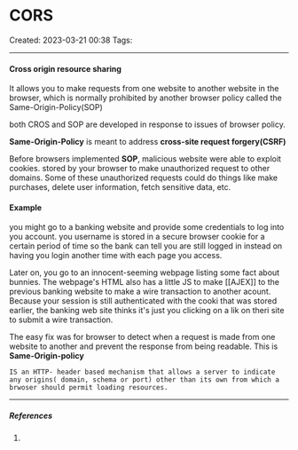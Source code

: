 # CORS
Created: 2023-03-21 00:38
Tags: 
____

#### Cross origin resource sharing

It allows you to make requests from one website to another website in the browser, which is normally prohibited by another browser policy called the Same-Origin-Policy(SOP)

both CROS and SOP are developed in response to issues of browser policy.

__Same-Origin-Policy__ is meant to address __cross-site request forgery(CSRF)__

Before browsers implemented __SOP__, malicious website were able to exploit cookies. stored by your browser to make unauthorized request to other domains. Some of these unauthorized requests could do things like make purchases, delete user information, fetch sensitive data, etc.

#### Example

you might go to a banking website and provide some credentials to log into you account.
you username is stored in a secure browser cookie for a certain period of time so the bank can tell you are still logged in instead on having you login another time with each page you access.

Later on, you go to an innocent-seeming webpage listing some fact about bunnies. The webpage's HTML also has a little JS to make [[AJEX]] to the previous banking website to make a wire transaction to another acount.
Because your session is still authenticated with the cooki that was stored earlier, the banking web site thinks it's just you clicking on a lik on theri site to submit a wire transaction.

The easy fix was for browser to detect when a request is made from one website to another and prevent the response from being readable. 
This is __Same-Origin-policy__




```ad-tip
IS an HTTP- header based mechanism that allows a server to indicate any origins( domain, schema or port) other than its own from which a brwoser should permit loading resources.

```


_____
##### References
1.

